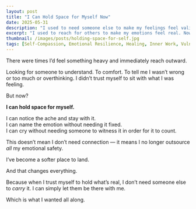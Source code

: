 ```yaml
---
layout: post
title: "I Can Hold Space for Myself Now"
date: 2025-05-31
description: "I used to need someone else to make my feelings feel valid. Now, I’ve learned how to be that person for me."
excerpt: "I used to reach for others to make my emotions feel real. Now, I know how to sit with myself — and that changes everything."
thumbnail: /images/posts/holding-space-for-self.jpg
tags: [Self-Compassion, Emotional Resilience, Healing, Inner Work, Vulnerability]
---
```


There were times I’d feel something heavy and immediately reach outward.

Looking for someone to understand. To comfort. To tell me I wasn’t wrong or too much or overthinking. I didn’t trust myself to sit with what I was feeling.

But now?

**I can hold space for myself.**

I can notice the ache and stay with it.  
I can name the emotion without needing it fixed.  
I can cry without needing someone to witness it in order for it to count.

This doesn’t mean I don’t need connection — it means I no longer outsource *all* my emotional safety.

I’ve become a softer place to land.

And that changes everything.

Because when I trust myself to hold what’s real, I don’t need someone else to *carry* it. I can simply let them be there with me.

Which is what I wanted all along.
